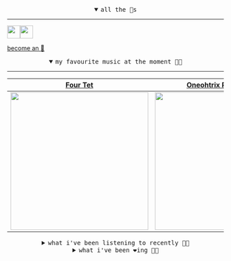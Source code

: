 <details open>

<summary align="center"><samp>all the 🥚s</samp></summary>
<hr />

<a href="https://github.com/pvinis"><img src="https://avatars0.githubusercontent.com/u/100233?s=90&v=4" width="30" height="30" /><a href="https://github.com/maxPugh"><img src="https://avatars2.githubusercontent.com/u/46350013?s=90&u=52a601eaa2d272b35477d096fe782ebf0a8a1f68&v=4" width="30" height="30" />

<samp><a href="https://github.com/bitttttten/bitttttten/stargazers">become an 🥚</a></samp>

</details>

<details open>

<summary align="center"><samp>my favourite music at the moment 🎵🎶</samp></summary>
<hr />

<!-- toc -->

| [Four Tet](https://open.spotify.com/artist/7Eu1txygG6nJttLHbZdQOh)                                                                                               | [Oneohtrix Point Never](https://open.spotify.com/artist/2wPDbhaGXCqROrVmwDdCrK)                                                                                  | [Foxes In Fiction](https://open.spotify.com/artist/3GSt4ZSP1wEtdbcTTbwjpW)                                                                                       | [Goldmund](https://open.spotify.com/artist/0R5BzePlbvG8xTXw0QF3uw)                                                                                               |
| ---------------------------------------------------------------------------------------------------------------------------------------------------------------- | ---------------------------------------------------------------------------------------------------------------------------------------------------------------- | ---------------------------------------------------------------------------------------------------------------------------------------------------------------- | ---------------------------------------------------------------------------------------------------------------------------------------------------------------- |
| [<img src="https://i.scdn.co/image/f96458025a0640bf1d3c8f764a42ec21d4db1eae" width="320" height="auto">](https://open.spotify.com/artist/7Eu1txygG6nJttLHbZdQOh) | [<img src="https://i.scdn.co/image/0513eb98de7ee505153e9175f79e3fb59457c9aa" width="320" height="auto">](https://open.spotify.com/artist/2wPDbhaGXCqROrVmwDdCrK) | [<img src="https://i.scdn.co/image/bf62ae0b2e31f68694ca44e8d0ef33e51714a4f8" width="320" height="auto">](https://open.spotify.com/artist/3GSt4ZSP1wEtdbcTTbwjpW) | [<img src="https://i.scdn.co/image/fd4e75aa106e23655cd5fc5b25e836979b063a69" width="320" height="auto">](https://open.spotify.com/artist/0R5BzePlbvG8xTXw0QF3uw) |

<!-- tocstop -->

</details>

<details>

<summary align="center"><samp>what i've been listening to recently 🎵🎶</samp></summary>
<hr />

<!-- toc -->

| [Taker<br />DIIV](https://open.spotify.com/track/2WKjbKVF46jg62QGNcnGjp)                                                                                        | [Hunned Bandz<br />Tanukichan](https://open.spotify.com/track/0xGgY6UNvTTe9pH1XDIYe8)                                                                           | [Leave<br />Whirr](https://open.spotify.com/track/0BvpyzCi6f36IqdRHdA5Fp)                                                                                       | [MSQ No-Extra<br />Black Marble](https://open.spotify.com/track/4KPv9BQVlUJSt8QVi5Jf4x)                                                                         |
| --------------------------------------------------------------------------------------------------------------------------------------------------------------- | --------------------------------------------------------------------------------------------------------------------------------------------------------------- | --------------------------------------------------------------------------------------------------------------------------------------------------------------- | --------------------------------------------------------------------------------------------------------------------------------------------------------------- |
| [<img src="https://i.scdn.co/image/cca8cccc1d9b3644bf259887ba01bb5222c188c5" width="320" height="auto">](https://open.spotify.com/track/2WKjbKVF46jg62QGNcnGjp) | [<img src="https://i.scdn.co/image/238c1cee4a9ca6a6a6e49b86fb8e7dd9cbbc7128" width="320" height="auto">](https://open.spotify.com/track/0xGgY6UNvTTe9pH1XDIYe8) | [<img src="https://i.scdn.co/image/8a9439bac564b40de782ecad0ccfd67386d035e9" width="320" height="auto">](https://open.spotify.com/track/0BvpyzCi6f36IqdRHdA5Fp) | [<img src="https://i.scdn.co/image/d462d12c1e635a7b2f53bc1e882916d406b56795" width="320" height="auto">](https://open.spotify.com/track/4KPv9BQVlUJSt8QVi5Jf4x) |

<!-- tocstop -->

</details>

<details>

<summary align="center"><samp>what i've been ❤️ing 🎵🎶</samp></summary>
<hr />

<!-- toc -->

| [Green Arrow<br />Yo La Tengo](https://open.spotify.com/album/3NFNNMIWnByvVPvCf7LsRU)                                                                           | [Enter Exit<br />Daniel Avery, Alessandro Cort…](https://open.spotify.com/album/12STkzO9PrEMfcnRUKMVfi)                                                         | [Illusion Of Time<br />Daniel Avery, Alessandro Cort…](https://open.spotify.com/album/12STkzO9PrEMfcnRUKMVfi)                                                   | [Sugarcube<br />Yo La Tengo](https://open.spotify.com/album/3NFNNMIWnByvVPvCf7LsRU)                                                                             |
| --------------------------------------------------------------------------------------------------------------------------------------------------------------- | --------------------------------------------------------------------------------------------------------------------------------------------------------------- | --------------------------------------------------------------------------------------------------------------------------------------------------------------- | --------------------------------------------------------------------------------------------------------------------------------------------------------------- |
| [<img src="https://i.scdn.co/image/ab67616d0000b273af3486eb00344584683f0123" width="320" height="auto">](https://open.spotify.com/album/3NFNNMIWnByvVPvCf7LsRU) | [<img src="https://i.scdn.co/image/ab67616d0000b273ebdc9ee7d35c0017b25836c3" width="320" height="auto">](https://open.spotify.com/album/12STkzO9PrEMfcnRUKMVfi) | [<img src="https://i.scdn.co/image/ab67616d0000b273ebdc9ee7d35c0017b25836c3" width="320" height="auto">](https://open.spotify.com/album/12STkzO9PrEMfcnRUKMVfi) | [<img src="https://i.scdn.co/image/ab67616d0000b273af3486eb00344584683f0123" width="320" height="auto">](https://open.spotify.com/album/3NFNNMIWnByvVPvCf7LsRU) |

<!-- tocstop -->

</details>
